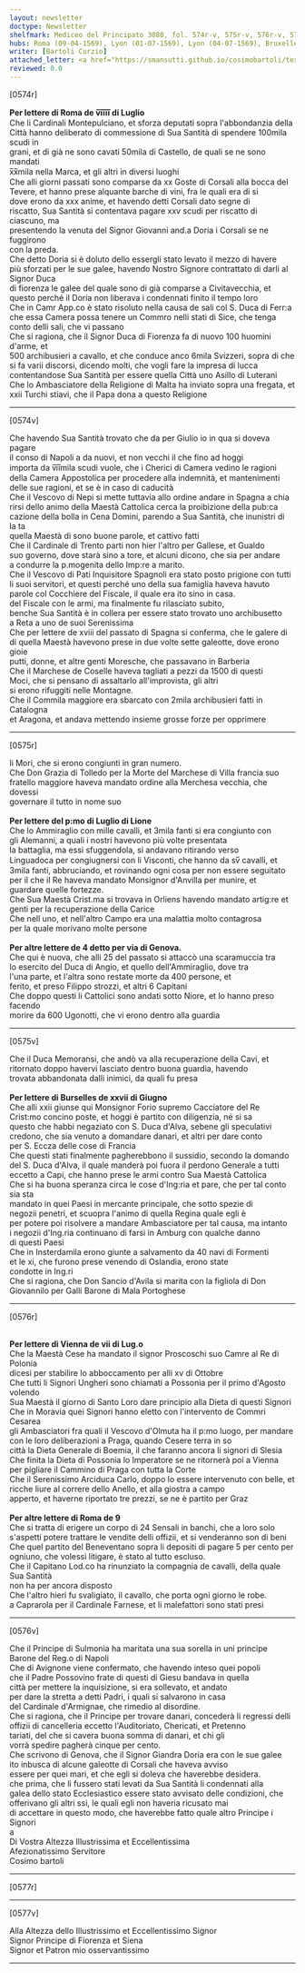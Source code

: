```yaml
---
layout: newsletter
doctype: Newsletter
shelfmark: Mediceo del Principato 3080, fol. 574r-v, 575r-v, 576r-v, 577r-v
hubs: Roma (09-04-1569), Lyon (01-07-1569), Lyon (04-07-1569), Bruxelles (27-06-1569), Wien (07-07-1569), Roma (09-07-1569)
writer: [Bartoli Curzio]
attached_letter: <a href="https://smansutti.github.io/cosimobartoli/texts/2979_085,2979_086/">2979_085,2979_086</a>
reviewed: 0.0
---
```


[0574r]  
  
  
<strong>Per lettere di Roma de v̅i̅i̅i̅i̅ di Luglio</strong>  
Che li Cardinali Montepulciano, et sforza deputati sopra l'abbondanzia della  
Città hanno deliberato di commessione di Sua Santità di spendere 100mila scudi in  
grani, et di già ne sono cavati 50mila di Castello, de quali se ne sono mandati  
x̅x̅mila nella Marca, et gli altri in diversi luoghi  
Che alli giorni passati sono comparse da xx Goste di Corsali alla bocca del  
Tevere, et hanno prese alquante barche di vini, fra le quali era di si  
dove erono da xxx anime, et havendo detti Corsali dato segne di  
riscatto, Sua Santità si contentava pagare xxv scudi per riscatto di ciascuno, ma  
presentendo la venuta del Signor Giovanni and.a Doria i Corsali se ne fuggirono  
con la preda.  
Che detto Doria si è doluto dello essergli stato levato il mezzo di havere  
più sforzati per le sue galee, havendo Nostro Signore contrattato di darli al Signor Duca  
di fiorenza le galee del quale sono di già comparse a Civitavecchia, et  
questo perché il Doria non liberava i condennati finito il tempo loro  
Che in Camr App.co è stato risoluto nella causa de sali col S. Duca di Ferr:a  
che essa Camera possa tenere un Commro nelli stati di Sice, che tenga  
conto delli sali, che vi passano  
Che si ragiona, che il Signor Duca di Fiorenza fa di nuovo 100 huomini d'arme, et  
500 archibusieri a cavallo, et che conduce anco 6mila Svizzeri, sopra di che  
si fa varii discorsi, dicendo molti, che vogli fare la impresa di lucca  
contentandose Sua Santità per essere quella Città uno Asillo di Luterani  
Che lo Ambasciatore della Religione di Malta ha inviato sopra una fregata, et  
xxii Turchi stiavi, che il Papa dona a questo Religione  
  
---  

[0574v]  
  
  
Che havendo Sua Santità trovato che da per Giulio io in qua si doveva pagare  
il conso di Napoli a da nuovi, et non vecchi il che fino ad hoggi  
importa da v̅i̅i̅mila scudi vuole, che i Cherici di Camera vedino le ragioni  
della Camera Appostolica per procedere alla indemnità, et mantenimenti  
delle sue ragioni, et se è in caso di caducità  
Che il Vescovo di Nepi si mette tuttavia allo ordine andare in Spagna a chia  
rirsi dello animo della Maestà Cattolica cerca la proibizione della pub:ca  
cazione della bolla in Cena Domini, parendo a Sua Santità, che inunistri di  
la ta  
quella Maestà di sono buone parole, et cattivo fatti  
Che il Cardinale di Trento parti non hier l'altro per Gallese, et Gualdo  
suo governo, dove starà sino a tore, et alcuni dicono, che sia per andare  
a condurre la p.mogenita dello Imp:re a marito.  
Che il Vescovo di Pati Inquisitore Spagnoli era stato posto prigione con tutti  
li suoi servitori, et questi perché uno della sua famiglia haveva havuto  
parole col Cocchiere del Fiscale, il quale era ito sino in casa.  
del Fiscale con le armi, ma finalmente fu rilasciato subito,  
benche Sua Santità è in collera per essere stato trovato uno archibusetto  
a Reta a uno de suoi Serenissima  
Che per lettere de xviii del passato di Spagna si conferma, che le galere di  
di quella Maestà havevono prese in due volte sette galeotte, dove erono gioie  
putti, donne, et altre genti Moresche, che passavano in Barberia  
Che il Marchese de Coselle haveva tagliati a pezzi da 1500 di questi  
Moci, che si pensano di assaltarlo all'improvista, gli altri  
si erono rifuggiti nelle Montagne.  
Che il Commila maggiore era sbarcato con 2mila archibusieri fatti in Catalogna  
et Aragona, et andava mettendo insieme grosse forze per opprimere  
  
---  

[0575r]  
  
  
li Mori, che si erono congiunti in gran numero.  
Che Don Grazia di Tolledo per la Morte del Marchese di Villa francia suo  
fratello maggiore haveva mandato ordine alla Merchesa vecchia, che dovessi  
governare il tutto in nome suo  
<br/><strong>Per lettere del p:mo di Luglio di Lione</strong>  
Che lo Ammiraglio con mille cavalli, et 3mila fanti si era congiunto con  
gli Alemanni, a quali i nostri havevono più volte presentata  
la battaglia, ma essi sfuggendola, si andavano ritirando verso  
Linguadoca per congiugnersi con li Visconti, che hanno da sv̅ cavalli, et  
3mila fanti, abbruciando, et rovinando ogni cosa per non essere seguitato  
per il che il Re haveva mandato Monsignor d'Anvilla per munire, et  
guardare quelle fortezze.  
Che Sua Maestà Crist.ma si trovava in Orliens havendo mandato artig:re et  
genti per la recuperazione della Carice  
Che nell uno, et nell'altro Campo era una malattia molto contagrosa  
per la quale morivano molte persone  
<br/><strong>Per altre lettere de 4 detto per via di Genova.</strong>  
Che qui è nuova, che alli 25 del passato si attaccò una scaramuccia tra  
lo esercito del Duca di Angio, et quello dell'Ammiraglio, dove tra  
l'una parte, et l'altra sono restate morte da 400 persone, et  
ferito, et preso Filippo strozzi, et altri 6 Capitani  
Che doppo questi li Cattolici sono andati sotto Niore, et lo hanno preso facendo  
morire da 600 Ugonotti, che vi erono dentro alla guardia  
  
---  

[0575v]  
  
  
Che il Duca Memoransi, che andò va alla recuperazione della Cavi, et  
ritornato doppo havervi lasciato dentro buona guardia, havendo  
trovata abbandonata dalli inimici, da quali fu presa  
<br/><strong>Per lettere di Burselles de xxvii di Giugno</strong>  
Che alli xxii giunse qui Monsignor Forio supremo Cacciatore del Re  
Crist:mo concino poste, et hoggi è partito con diligenzia, né si sa  
questo che habbi negaziato con S. Duca d'Alva, sebene gli speculativi  
credono, che sia venuto a domandare danari, et altri per dare conto  
per S. Eccza delle cose di Francia  
Che questi stati finalmente pagherebbono il sussidio, secondo la domando  
del S. Duca d'Alva, il quale manderà poi fuora il perdono Generale a tutti  
eccetto a Capi, che hanno prese le armi contro Sua Maestà Cattolica  
Che si ha buona speranza circa le cose d'Ing:ria et pare, che per tal conto sia sta  
mandato in quei Paesi in mercante principale, che sotto spezie di  
negozii penetri, et scuopra l'animo di quella Regina quale egli è  
per potere poi risolvere a mandare Ambasciatore per tal causa, ma intanto  
i negozii d'Ing.ria continuano di farsi in Amburg con qualche danno  
di questi Paesi  
Che in Insterdamila erono giunte a salvamento da 40 navi di Formenti  
et le xi, che furono prese venendo di Oslandia, erono state  
condotte in Ing.ri  
Che si ragiona, che Don Sancio d'Avila si marita con la figliola di Don  
Giovannilo per Galli Barone di Mala Portoghese  
  
---  

[0576r]  
  
  
<br/><strong>Per lettere di Vienna de vii di Lug.o</strong>  
Che la Maestà Cese ha mandato il signor Proscoschi suo Camre al Re di Polonia  
dicesi per stabilire lo abboccamento per alli xv di Ottobre  
Che tutti li Signori Ungheri sono chiamati a Possonia per il primo d'Agosto volendo  
Sua Maestà il giorno di Santo Loro dare principio alla Dieta di questi Signori  
Che in Moravia quei Signori hanno eletto con l'intervento de Commri Cesarea  
gli Ambasciatori fra quali il Vescovo d'Olmuta ha il p:mo luogo, per mandare  
con le loro deliberazioni a Praga, quando Cesere terra in so  
città la Dieta Generale di Boemia, il che faranno ancora li signori di Slesia  
Che finita la Dieta di Possonia lo Imperatore se ne ritornerà poi a Vienna  
per pigliare il Cammino di Praga con tutta la Corte  
Che il Serenissimo Arciduca Carlo, doppo lo essere intervenuto con belle, et  
ricche liure al correre dello Anello, et alla giostra a campo  
apperto, et haverne riportato tre prezzi, se ne è partito per Graz  
<br/><strong>Per altre lettere di Roma de 9</strong>  
Che si tratta di erigere un corpo di 24 Sensali in banchi, che a loro solo  
s'aspetti potere trattare le vendite delli offizii, et si venderanno son di beni  
Che quel partito del Beneventano sopra li depositi di pagare 5 per cento per  
ogniuno, che volessi litigare, è stato al tutto escluso.  
Che il Capitano Lod.co ha rinunziato la compagnia de cavalli, della quale Sua Santità  
non ha per ancora disposto  
Che l'altro hieri fu svaligiato, il cavallo, che porta ogni giorno le robe.  
a Caprarola per il Cardinale Farnese, et li malefattori sono stati presi  
  
---  

[0576v]  
  
  
Che il Principe di Sulmonia ha maritata una sua sorella in uni principe  
Barone del Reg.o di Napoli  
Che di Avignone viene confermato, che havendo inteso quei popoli  
che il Padre Possovino frate di questi di Giesu bandava in quella  
città per mettere la inquisizione, si era sollevato, et andato  
per dare la stretta a detti Padri, i quali si salvarono in casa  
del Cardinale d'Armignae, che rimedio al disordine.  
Che si ragiona, che il Principe per trovare danari, concederà li regressi delli  
offizii di cancelleria eccetto l'Auditoriato, Chericati, et Pretenno  
tariati, del che si cavera buona somma di danari, et chi gli  
vorrà spedire pagherà cinque per cento.  
Che scrivono di Genova, che il Signor Giandra Doria era con le sue galee  
ito inbusca di alcune galeotte di Corsali che haveva avviso  
essere per quei mari, et che egli si doleva che haverebbe desidera.  
che prima, che li fussero stati levati da Sua Santità li condennati alla  
galea dello stato Ecclesiastico essere stato avvisato delle condizioni, che  
offerivano gli altri ssi, le quali egli non haveria ricusato mai  
di accettare in questo modo, che haverebbe fatto quale altro Principe i Signori  
a  
Di Vostra Altezza Illustrissima et Eccellentissima  
Afezionatissimo Servitore  
Cosimo bartoli  
  
---  

[0577r]  
  
  
  
---  

[0577v]  
  
  
Alla Altezza dello Illustrissimo et Eccellentissimo Signor  
Signor Principe di Fiorenza et Siena  
Signor et Patron mio osservantissimo  
  
---  

